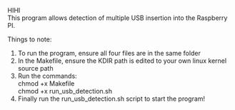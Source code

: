 HIHI<br/>
This program allows detection of multiple USB insertion into the Raspberry PI.<br/>

Things to note:<br/>
1. To run the program, ensure all four files are in the same folder<br/>
2. In the Makefile, ensure the KDIR path is edited to your own linux kernel source path<br/>
3. Run the commands:<br/>
   chmod +x Makefile<br/>
   chmod +x run_usb_detection.sh<br/>
5. Finally run the run_usb_detection.sh script to start the program!

